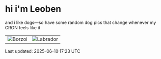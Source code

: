 # hi i'm Leoben

and i like dogs—so have some random dog pics that change whenever my CRON feels like it

|  |  |
|--------|----------|
| ![Borzoi](https://random-dog-vercel.vercel.app/api/random-borzoi?v=1749576233) | ![Labrador](https://random-dog-vercel.vercel.app/api/random-labrador?v=1749576233) |

Last updated: 2025-06-10 17:23 UTC
